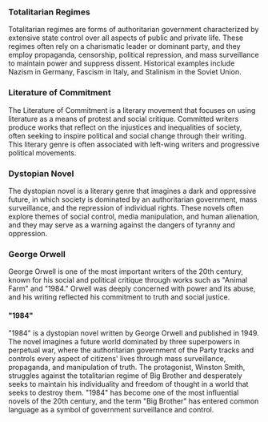 ### Totalitarian Regimes

Totalitarian regimes are forms of authoritarian government characterized by extensive state control over all aspects of public and private life. These regimes often rely on a charismatic leader or dominant party, and they employ propaganda, censorship, political repression, and mass surveillance to maintain power and suppress dissent. Historical examples include Nazism in Germany, Fascism in Italy, and Stalinism in the Soviet Union.

### Literature of Commitment

The Literature of Commitment is a literary movement that focuses on using literature as a means of protest and social critique. Committed writers produce works that reflect on the injustices and inequalities of society, often seeking to inspire political and social change through their writing. This literary genre is often associated with left-wing writers and progressive political movements.

### Dystopian Novel

The dystopian novel is a literary genre that imagines a dark and oppressive future, in which society is dominated by an authoritarian government, mass surveillance, and the repression of individual rights. These novels often explore themes of social control, media manipulation, and human alienation, and they may serve as a warning against the dangers of tyranny and oppression.

### George Orwell

George Orwell is one of the most important writers of the 20th century, known for his social and political critique through works such as "Animal Farm" and "1984." Orwell was deeply concerned with power and its abuse, and his writing reflected his commitment to truth and social justice.

#### "1984"

"1984" is a dystopian novel written by George Orwell and published in 1949. The novel imagines a future world dominated by three superpowers in perpetual war, where the authoritarian government of the Party tracks and controls every aspect of citizens' lives through mass surveillance, propaganda, and manipulation of truth. The protagonist, Winston Smith, struggles against the totalitarian regime of Big Brother and desperately seeks to maintain his individuality and freedom of thought in a world that seeks to destroy them. "1984" has become one of the most influential novels of the 20th century, and the term "Big Brother" has entered common language as a symbol of government surveillance and control.